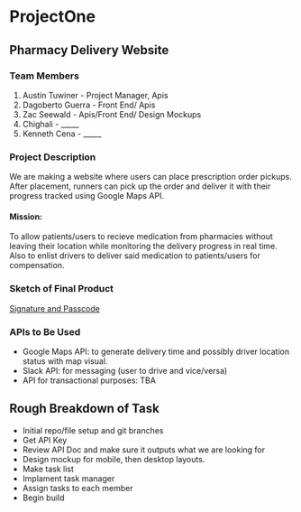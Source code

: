 # ProjectOne

## Pharmacy Delivery Website

### Team Members

1. Austin Tuwiner - Project Manager, Apis
2. Dagoberto Guerra - Front End/ Apis 
3. Zac Seewald - Apis/Front End/ Design Mockups
4. Chighali - _____
5. Kenneth Cena - _____

### Project Description

We are making a website where users can place prescription order pickups. After placement, runners can pick up the order and deliver it with their progress tracked using Google Maps API.

#### Mission: 

To allow patients/users to recieve medication from pharmacies without leaving their location while monitoring the delivery progress in real time. Also to enlist drivers to deliver said medication to patients/users for compensation. 

### Sketch of Final Product

[Signature and Passcode](https://utaus201810fsf3-ft.slack.com/files/UDAREUY0H/FDXKSKW9X/image_from_ios.jpg)

### APIs to Be Used
- Google Maps API: to generate delivery time and possibly driver location status with map visual.
- Slack API: for messaging (user to drive and vice/versa)
- API for transactional purposes: TBA

## Rough Breakdown of Task
- Initial repo/file setup and git branches
- Get API Key
- Review API Doc and make sure it outputs what we are looking for
- Design mockup for mobile, then desktop layouts.
- Make task list
- Implament task manager
- Assign tasks to each member
- Begin build
